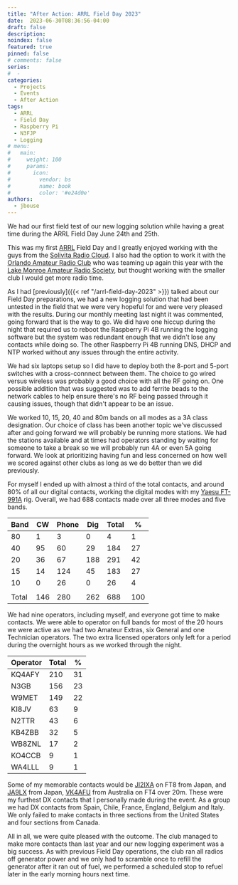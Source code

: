 ```yaml
---
title: "After Action: ARRL Field Day 2023"
date:  2023-06-30T08:36:56-04:00
draft: false
description: 
noindex: false
featured: true
pinned: false
# comments: false
series:
#  - 
categories:
  - Projects
  - Events
  - After Action
tags:
  - ARRL
  - Field Day
  - Raspberry Pi
  - N3FJP
  - Logging
# menu:
#   main:
#     weight: 100
#     params:
#       icon:
#         vendor: bs
#         name: book
#         color: '#e24d0e'
authors:
  - jbouse
---
```


We had our first field test of our new logging solution while having a great
time during the ARRL Field Day June 24th and 25th.

<!--more-->

This was my first [ARRL] Field Day and I greatly enjoyed working with the guys from
the [Solivita Radio Cloud][SRC]. I also had the option to work it with the
[Orlando Amateur Radio Club][OARC] who was teaming up again this year with the
[Lake Monroe Amateur Radio Society][LMARS], but thought working with the smaller 
club I would get more radio time.

As I had [previously]({{< ref "/arrl-field-day-2023" >}}) talked about our Field Day
preparations, we had a new logging solution that had been untested in the field that
we were very hopeful for and were very pleased with the results. During our monthly
meeting last night it was commented, going forward that is the way to go. We did have
one hiccup during the night that required us to reboot the Raspberry Pi 4B running the
logging software but the system was redundant enough that we didn't lose any contacts
while doing so. The other Raspberry Pi 4B running DNS, DHCP and NTP worked without any
issues through the entire activity.

We had six laptops setup so I did have to deploy both the 8-port and 5-port switches
with a cross-connnect between them. The choice to go wired versus wireless was
probably a good choice with all the RF going on. One possible addition that was
suggested was to add ferrite beads to the network cables to help ensure there's no RF
being passed through it causing issues, though that didn't appear to be an issue.

We worked 10, 15, 20, 40 and 80m bands on all modes as a 3A class designation. Our
choice of class has been another topic we've discussed after and going forward we will
probably be running more stations. We had the stations available and at times had 
operators standing by waiting for someone to take a break so we will probably run 4A
or even 5A going forward. We look at prioritizing having fun and less concerned on how
well we scored against other clubs as long as we do better than we did previously.

For myself I ended up with almost a third of the total contacts, and around 80% of all
our digital contacts, working the digital modes with my [Yaesu FT-991A][FT991A] rig.
Overall, we had 688 contacts made over all three modes and five bands.

| Band  | CW  | Phone | Dig | Total | %   |
|-------|-----|-------|-----|-------|-----|
| 80    | 1   | 3     | 0   | 4     | 1   |
| 40    | 95  | 60    | 29  | 184   | 27  |
| 20    | 36  | 67    | 188 | 291   | 42  |
| 15    | 14  | 124   | 45  | 183   | 27  |
| 10    | 0   | 26    | 0   | 26    | 4   |
|       |     |       |     |       |     |
| Total | 146 | 280   | 262 | 688   | 100 |

We had nine operators, including myself, and everyone got time to make contacts. We
were able to operator on full bands for most of the 20 hours we were active as we had
two Amateur Extras, six General and one Technician operators. The two extra 
licensed operators only left for a period during the overnight hours as we worked
through the night.

| Operator | Total | %  |
|----------|-------|----|
| KQ4AFY   | 210   | 31 |
| N3GB     | 156   | 23 |
| W9MET    | 149   | 22 |
| KI8JV    | 63    | 9  |
| N2TTR    | 43    | 6  |
| KB4ZBB   | 32    | 5  |
| WB8ZNL   | 17    | 2  |
| KO4CCB   | 9     | 1  |
| WA4LLL   | 9     | 1  |

Some of my memorable contacts would be [JI2IXA] on FT8 from Japan, and [JA9LX] from Japan, [VK4AFU] from Australia on FT4
over 20m. These were my furthest DX contacts that I personally made during the event. As a group we had DX contacts from
Spain, Chile, France, England, Belgium and Italy. We only failed to make contacts in three sections from the United States
and four sections from Canada.

All in all, we were quite pleased with the outcome. The club managed to make more contacts than last year and our new logging
experiment was a big success. As with previous Field Day operations, the club ran all radios off generator power and we only
had to scramble once to refill the generator after it ran out of fuel, we performed a scheduled stop to refuel later in the
early morning hours next time.

[SRC]: https://solivitaradioclub.weebly.com/ "Solivita Radio Club"
[ARRL]: https://www.arrl.org/ "American Radio Relay League"
[OARC]: https://oarc.org/ "Orlando Amateur Radio Club"
[LMARS]: https://www.lmars.org/ "Lake Monroe Amateur Radio Socity"
[FT991A]: https://www.yaesu.com/indexVS.cfm?cmd=DisplayProducts&ProdCatID=102&encProdID=490C4A71118AD0F4E825E89D821B73BB "Yaesu FT-991A All-Band MultiMode Portable Transceiver"
[JI2IXA]: https://www.qrz.com/db/JI2IXA
[JA9LX]: https://www.qrz.com/db/JA9LX
[VK4AFU]: https://www.qrz.com/db/VK4AFU